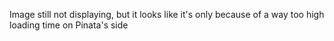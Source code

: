 Image still not displaying, but it looks like it's only because of a way too high loading time on Pinata's side
